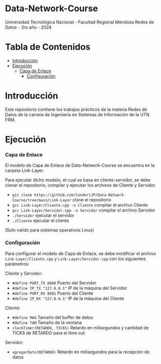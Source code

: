 # Data-Network-Course
Universidad Tecnológica Nacional - Facultad Regional Mendoza
Redes de Datos - 3ro año - 2024

# Tabla de Contenidos
- [Introducción](#introducción)
- [Ejecución](#Ejecución)
    + [Capa de Enlace](#Capa-de-Enlace)
        + [Configuración](#Cliente-Servidor-Configuración)

# Introducción
Este repositorio contiene los trabajos prácticos de la materia Redes de Datos de la carrera de Ingeniería en Sistemas de Información de la UTN FRM.

# Ejecución

### Capa de Enlace
El modelo de Capa de Enlace de Data-Network-Course se encuentra en la carpeta Link-Layer.

Para ejecutar dicho modelo, el cual se basa en cliente-servidor, se debe clonar el repositorio, compilar y ejecutar los archivos de Cliente y Servidor.

* `git clone https://github.com/CondoriJP/Data-Network-Course/tree/main/Link-Layer` clone el repositorio
* `gcc Link-Layer/Cliente.cpp -o Cliente` compilar el archivo Cliente
* `gcc Link-Layer/Servidor.cpp -o Servidor` compilar el archivo Servidor
* `./Servidor` ejecutar el servidor
* `./Cliente` ejecutar el cliente

(Solo valido para sistemas operativos Linux)

### Configuración
Para configurar el modelo de Capa de Enlace, se debe modificar el archivo `Link-Layer/Cliente.cpp` y
`Link-Layer/Servidor.cpp` con los siguientes parámetros:

Cliente y Servidor:

* `#define PORT_TX 8080`          Puerto del Servidor
* `#define IP_TX "127.0.0.1"`     IP de la máquina del Servidor
* `#define PORT_RX 8081`          Puerto del Cliente
* `#define IP_RX "127.0.0.1"`     IP de la máquina del Cliente

Cliente:

* `#define MAX`                   Tamaño del buffer de datos
* `#define TAM`                   Tamaño de la ventana
* `clockTimer(RETARDO, TICKS)`    Retardo en milisegundos y cantidad de TICKS de RETARDO para el time out

Servidor:

* `agregarDato(RETARDO)`          Retardo en milisegundos para la recepción de datos
